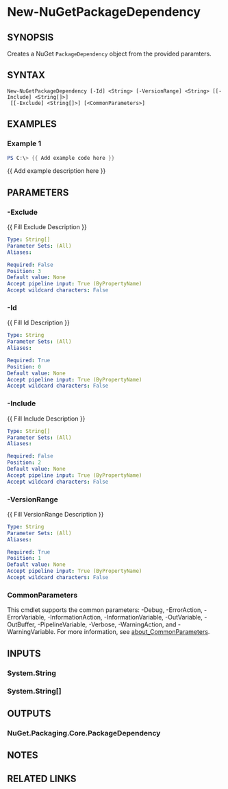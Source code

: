 ﻿---
external help file: NuGet.Powershell.dll-Help.xml
Module Name: NuGet.Powershell
online version:
schema: 2.0.0
---

# New-NuGetPackageDependency

## SYNOPSIS
Creates a NuGet `PackageDependency` object from the provided paramters.

## SYNTAX

```
New-NuGetPackageDependency [-Id] <String> [-VersionRange] <String> [[-Include] <String[]>]
 [[-Exclude] <String[]>] [<CommonParameters>]
```

## EXAMPLES

### Example 1
```powershell
PS C:\> {{ Add example code here }}
```

{{ Add example description here }}

## PARAMETERS

### -Exclude
{{ Fill Exclude Description }}

```yaml
Type: String[]
Parameter Sets: (All)
Aliases:

Required: False
Position: 3
Default value: None
Accept pipeline input: True (ByPropertyName)
Accept wildcard characters: False
```

### -Id
{{ Fill Id Description }}

```yaml
Type: String
Parameter Sets: (All)
Aliases:

Required: True
Position: 0
Default value: None
Accept pipeline input: True (ByPropertyName)
Accept wildcard characters: False
```

### -Include
{{ Fill Include Description }}

```yaml
Type: String[]
Parameter Sets: (All)
Aliases:

Required: False
Position: 2
Default value: None
Accept pipeline input: True (ByPropertyName)
Accept wildcard characters: False
```

### -VersionRange
{{ Fill VersionRange Description }}

```yaml
Type: String
Parameter Sets: (All)
Aliases:

Required: True
Position: 1
Default value: None
Accept pipeline input: True (ByPropertyName)
Accept wildcard characters: False
```

### CommonParameters
This cmdlet supports the common parameters: -Debug, -ErrorAction, -ErrorVariable, -InformationAction, -InformationVariable, -OutVariable, -OutBuffer, -PipelineVariable, -Verbose, -WarningAction, and -WarningVariable. For more information, see [about_CommonParameters](http://go.microsoft.com/fwlink/?LinkID=113216).

## INPUTS

### System.String
### System.String[]
## OUTPUTS

### NuGet.Packaging.Core.PackageDependency
## NOTES

## RELATED LINKS
